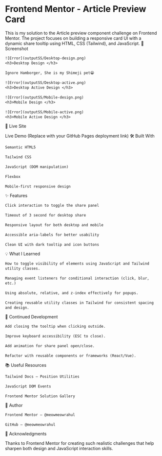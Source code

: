 <h1>Frontend Mentor - Article Preview Card</h1>

This is my solution to the Article preview component challenge on Frontend Mentor. The project focuses on building a responsive card UI with a dynamic share tooltip using HTML, CSS (Tailwind), and JavaScript.
📸 Screenshot

    ![Error](outputSS/Desktop-design.png)
    <h3>Desktop Design </h3>    

    Ignore Hamborger, She is my Shimeji pet😁️
    
    ![Error](outputSS/Desktop-active.png)
    <h3>Desktop Active Design </h3>    

    ![Error](outputSS/Mobile-design.png)
    <h3>Mobile Design </h3>    

    ![Error](outputSS/Mobile-active.png)
    <h3>Mobile Active Design </h3>    

    
🔗 Live Site

Live Demo
(Replace with your GitHub Pages deployment link)
🛠️ Built With

    Semantic HTML5

    Tailwind CSS

    JavaScript (DOM manipulation)

    Flexbox

    Mobile-first responsive design

✨ Features

    Click interaction to toggle the share panel
    
    Timeout of 3 second for desktop share

    Responsive layout for both desktop and mobile

    Accessible aria-labels for better usability

    Clean UI with dark tooltip and icon buttons

💡 What I Learned

    How to toggle visibility of elements using JavaScript and Tailwind utility classes.

    Managing event listeners for conditional interaction (click, blur, etc.)

    Using absolute, relative, and z-index effectively for popups.

    Creating reusable utility classes in Tailwind for consistent spacing and design.

🚀 Continued Development

    Add closing the tooltip when clicking outside.

    Improve keyboard accessibility (ESC to close).

    Add animation for share panel open/close.

    Refactor with reusable components or frameworks (React/Vue).

📚 Useful Resources

    Tailwind Docs – Position Utilities

    JavaScript DOM Events

    Frontend Mentor Solution Gallery

👤 Author

    Frontend Mentor – @meowmeowrahul

    GitHub – @meowmeowrahul

🙌 Acknowledgments

Thanks to Frontend Mentor for creating such realistic challenges that help sharpen both design and JavaScript interaction skills.

